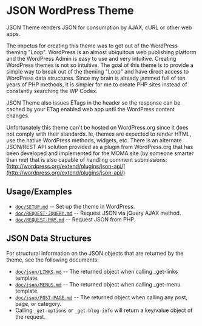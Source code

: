JSON WordPress Theme
=========================

JSON Theme renders JSON for consumption by AJAX, cURL or other web apps.

The impetus for creating this theme was to get out of the WordPress theming "Loop". WordPress is an almost ubiquitous web publishing platform and the WordPress Admin is easy to use and very intuitive. Creating WordPress themes is not so intuitive. The goal of this theme is to provide a simple way to break out of the theming "Loop" and have direct access to WordPress data structures. Since my brain is already jammed full of ten years of PHP methods, it is simpler for me to create PHP sites instead of constantly searching the WP Codex.

JSON Theme also issues ETags in the header so the response can be cached by your ETag enabled web app until the WordPress content changes.

Unfortunately this theme can't be hosted on WordPress.org since it does not comply with their standards. Ie, themes are expected to render HTML, use the native WordPress methods, widgets, etc. There is an alternate JSON/REST API solution provided as a plugin from WordPress.org that has been developed and implemented for the MOMA site (by someone smarter than me) that is also capable of handling comment submissions:
[http://wordpress.org/extend/plugins/json-api/](http://wordpress.org/extend/plugins/json-api/)


Usage/Examples
--------------

* [`doc/SETUP.md`](doc/SETUP.md) -- Set up the theme in WordPress.
* [`doc/REQUEST-JQUERY.md`](doc/REQUEST-JQUERY.md) -- Request JSON via jQuery AJAX method.
* [`doc/REQUEST-PHP.md`](doc/REQUEST-PHP.md) -- Request JSON from PHP.


JSON Data Structures
--------------------
For structural information on the JSON objects that are returned by the theme,
see the following documents:

* [`doc/json/LINKS.md`](doc/json/LINKS.md) -- The returned object when calling _get-links template.
* [`doc/json/MENUS.md`](doc/json/MENUS.md) -- The returned object when calling _get-menu template.
* [`doc/json/POST-PAGE.md`](doc/json/POST-PAGE.md) -- The returned object when calling any post, page, or category.
* Calling `_get-options` or `_get-blog-info` will return a key/value object of the request.

